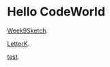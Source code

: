 # Hello CodeWorld

[Week9Sketch](https://kristinegudmundsen.github.io/CodeWords/p5EasyCamTextLayersTestSound/).

[LetterK](https://kristinegudmundsen.github.io/CodeWords/LetterK/).

[test](https://kristinegudmundsen.github.io/CodeWords/MajorProhectSketch2/).
